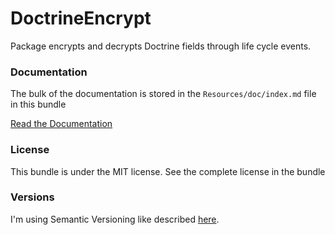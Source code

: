 # DoctrineEncrypt

Package encrypts and decrypts Doctrine fields through life cycle events.

### Documentation

The bulk of the documentation is stored in the `Resources/doc/index.md` file in this bundle

[Read the Documentation](https://github.com/reprovinci/doctrine-encrypt/blob/master/Resources/doc/index.md)

### License

This bundle is under the MIT license. See the complete license in the bundle

### Versions

I'm using Semantic Versioning like described [here](http://semver.org).
